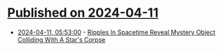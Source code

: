 # [Published on 2024-04-11](index.md)

* [2024-04-11, 05:53:00](https://soylentnews.org/article.pl?sid=24/04/10/0345245&from=rss) - [Ripples In Spacetime Reveal Mystery Object Colliding With A Star's Corpse](https://soylentnews.org/article.pl?sid=24/04/10/0345245&from=rss)
